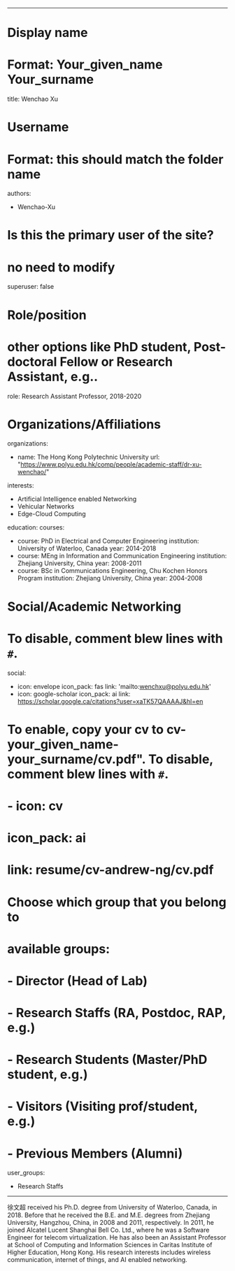 
---
# Display name
# Format: Your_given_name Your_surname 
title: Wenchao Xu

# Username
# Format: this should match the folder name
authors:
- Wenchao-Xu

# Is this the primary user of the site?
# no need to modify 
superuser: false

# Role/position
# other options like PhD student, Post-doctoral Fellow or Research Assistant, e.g..
role: Research Assistant Professor, 2018-2020

# Organizations/Affiliations
organizations:
- name: The Hong Kong Polytechnic University
  url: "https://www.polyu.edu.hk/comp/people/academic-staff/dr-xu-wenchao/"

interests:
- Artificial Intelligence enabled Networking
- Vehicular Networks
- Edge-Cloud Computing

education:
  courses:
  - course: PhD in Electrical and Computer Engineering
    institution: University of Waterloo, Canada
    year: 2014-2018
  - course: MEng in Information and Communication Engineering
    institution: Zhejiang University, China
    year: 2008-2011
  - course: BSc in Communications Engineering, Chu Kochen Honors Program
    institution: Zhejiang University, China
    year: 2004-2008

# Social/Academic Networking
# To disable, comment blew lines with `#`.
social:
- icon: envelope
  icon_pack: fas
  link: 'mailto:wenchxu@polyu.edu.hk'
- icon: google-scholar
  icon_pack: ai
  link: https://scholar.google.ca/citations?user=xaTK57QAAAAJ&hl=en


# To enable, copy your cv to cv-your_given_name-your_surname/cv.pdf". To disable, comment blew lines with `#`.
# - icon: cv
# icon_pack: ai
# link: resume/cv-andrew-ng/cv.pdf

# Choose which group that you belong to
#  available groups:
#  - Director (Head of Lab)
#  - Research Staffs (RA, Postdoc, RAP, e.g.)
#  - Research Students (Master/PhD student, e.g.)
#  - Visitors (Visiting prof/student, e.g.)
#  - Previous Members (Alumni)
user_groups:
- Research Staffs
---

徐文超 received his Ph.D. degree from University of Waterloo, Canada, in 2018. Before that he received the B.E. and M.E. degrees from Zhejiang University, Hangzhou, China, in 2008 and 2011, respectively. In 2011, he joined Alcatel Lucent Shanghai Bell Co. Ltd., where he was a Software Engineer for telecom virtualization. He has also been an Assistant Professor at School of Computing and Information Sciences in Caritas Institute of Higher Education, Hong Kong. His research interests includes wireless communication, internet of things, and AI enabled networking. 
